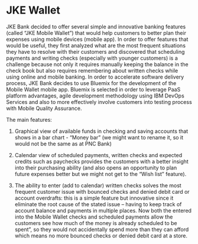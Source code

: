 # JKE Wallet

JKE Bank decided to offer several simple and innovative banking features (called “JKE Mobile Wallet”) that would help customers to better plan their expenses using mobile devices (mobile app). In order to offer features that would be useful, they first analyzed what are the most frequent situations they have to resolve with their customers and discovered that scheduling payments and writing checks (especially with younger customers) is a challenge because not only it requires manually keeping the balance in the check book but also requires remembering about written checks while using online and mobile banking. In order to accelerate software delivery process, JKE Bank decides to use Bluemix for the development of the Mobile Wallet mobile app. Bluemix is selected in order to leverage PaaS platform advantages, agile development methodology using IBM DevOps Services and also to more effectively involve customers into testing process with Mobile Quality Assurance.

The main features:
1)	Graphical view of available funds in checking and saving accounts that shows in a bar chart - “Money bar” (we might want to rename it, so it would not be the same as at PNC Bank)

2)	Calendar view of scheduled payments, written checks and expected credits such as paychecks provides the customers with a better insight into their purchasing ability (and also opens an opportunity to plan future expenses better but we might not get to the “Wish list” feature).

3)	The ability to enter (add to calendar) written checks solves the most frequent customer issue with bounced checks and denied debit card or account overdrafts: this is a simple feature but innovative since it eliminate the root cause of the stated issue – having to keep track of account balance and payments in multiple places. Now both the entered into the Mobile Wallet checks and scheduled payments allow the customers see how much of the money is already scheduled to be spent”, so they would not accidentally spend more than they can afford which means no more bounced checks or denied debit card at a store.
